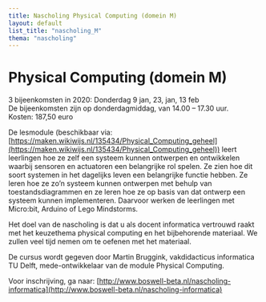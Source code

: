 ```yaml
---
title: Nascholing Physical Computing (domein M)
layout: default
list_title: "nascholing_M"
thema: "nascholing"
---
```


# Physical Computing (domein M)
3 bijeenkomsten in 2020: Donderdag 9 jan, 23, jan, 13 feb <br/>
De bijeenkomsten zijn op donderdagmiddag, van 14.00 – 17.30 uur. <br/>
Kosten: 187,50 euro

De lesmodule (beschikbaar via: [https://maken.wikiwijs.nl/135434/Physical_Computing_geheel](https://maken.wikiwijs.nl/135434/Physical_Computing_geheel)) leert leerlingen hoe ze zelf een systeem kunnen ontwerpen en ontwikkelen waarbij sensoren en actuatoren een belangrijke rol spelen. Ze zien hoe dit soort systemen in het dagelijks leven een belangrijke functie hebben. Ze leren hoe ze zo’n systeem kunnen ontwerpen met behulp van toestandsdiagrammen en ze leren hoe ze op basis van dat ontwerp een systeem kunnen implementeren. Daarvoor werken de leerlingen met Micro:bit, Arduino of Lego Mindstorms.

Het doel van de nascholing is dat u als docent informatica vertrouwd raakt met het keuzethema physical computing en het bijbehorende materiaal. We zullen veel tijd nemen om te oefenen met het materiaal.

De cursus wordt gegeven door Martin Bruggink, vakdidacticus informatica TU Delft, mede-ontwikkelaar van de module Physical Computing.

Voor inschrijving, ga naar: [http://www.boswell-beta.nl/nascholing-informatica](http://www.boswell-beta.nl/nascholing-informatica)
